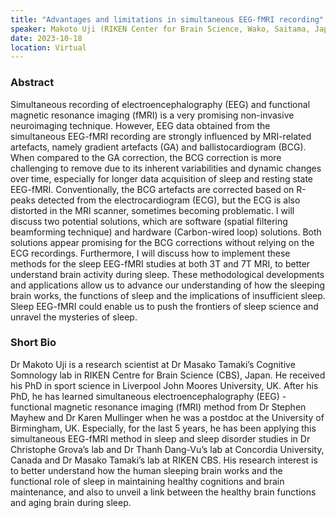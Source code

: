```yaml
---
title: "Advantages and limitations in simultaneous EEG-fMRI recording"
speaker: Makoto Uji (RIKEN Center for Brain Science, Wako, Saitama, Japan)
date: 2023-10-18
location: Virtual
---
```



### Abstract

Simultaneous recording of electroencephalography (EEG) and functional magnetic resonance imaging (fMRI) is a very promising non-invasive neuroimaging technique. However, EEG data obtained from the simultaneous EEG-fMRI recording are strongly influenced by MRI-related artefacts, namely gradient artefacts (GA) and ballistocardiogram (BCG). When compared to the GA correction, the BCG correction is more challenging to remove due to its inherent variabilities and dynamic changes over time, especially for longer data acquisition of sleep and resting state EEG-fMRI. Conventionally, the BCG artefacts are corrected based on R-peaks detected from the electrocardiogram (ECG), but the ECG is also distorted in the MRI scanner, sometimes becoming problematic. I will discuss two potential solutions, which are software (spatial filtering beamforming technique) and hardware (Carbon-wired loop) solutions. Both solutions appear promising for the BCG corrections without relying on the ECG recordings. Furthermore, I will discuss how to implement these methods for the sleep EEG-fMRI studies at both 3T and 7T MRI, to better understand brain activity during sleep. These methodological developments and applications allow us to advance our understanding of how the sleeping brain works, the functions of sleep and the implications of insufficient sleep. Sleep EEG-fMRI could enable us to push the frontiers of sleep science and unravel the mysteries of sleep. 

### Short Bio

Dr Makoto Uji is a research scientist at Dr Masako Tamaki’s Cognitive Somnology lab in RIKEN Centre for Brain Science (CBS), Japan. He received his PhD in sport science in Liverpool John Moores University, UK. After his PhD, he has learned simultaneous electroencephalography (EEG) - functional magnetic resonance imaging (fMRI) method from Dr Stephen Mayhew and Dr Karen Mullinger when he was a postdoc at the University of Birmingham, UK. Especially, for the last 5 years, he has been applying this simultaneous EEG-fMRI method in sleep and sleep disorder studies in Dr Christophe Grova’s lab and Dr Thanh Dang-Vu’s lab at Concordia University, Canada and Dr Masako Tamaki’s lab at RIKEN CBS. His research interest is to better understand how the human sleeping brain works and the functional role of sleep in maintaining healthy cognitions and brain maintenance, and also to unveil a link between the healthy brain functions and aging brain during sleep.
